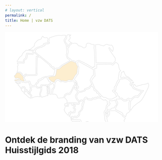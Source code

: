 ```yaml
---
# layout: vertical
permalink: /
title: Home | vzw DATS
---
```




<div class="container">
<img class="background" src="images/kaartback5.jpg">
<div class="row">
<div class="col-12 boven">
<h1>Ontdek de branding van vzw DATS <br> Huisstijlgids 2018</h1>
</div>
</div>
</div>
